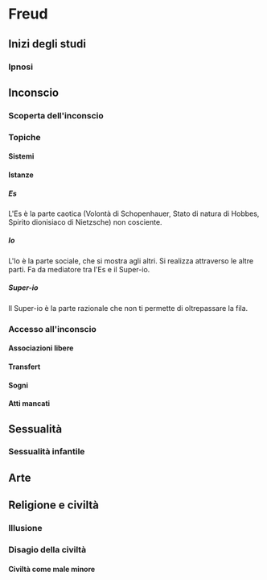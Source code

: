 # Freud

## Inizi degli studi

### Ipnosi

## Inconscio

### Scoperta dell'inconscio

### Topiche

#### Sistemi

#### Istanze

##### Es

L'Es è la parte caotica (Volontà di Schopenhauer, Stato di natura di Hobbes, Spirito dionisiaco di Nietzsche) non cosciente.

##### Io

L'Io è la parte sociale, che si mostra agli altri. Si realizza attraverso le altre parti. Fa da mediatore tra l'Es e il Super-io.

##### Super-io

Il Super-io è la parte razionale che non ti permette di oltrepassare la fila.

### Accesso all'inconscio

#### Associazioni libere

#### Transfert

#### Sogni

#### Atti mancati

## Sessualità

### Sessualità infantile

## Arte

## Religione e civiltà

### Illusione

### Disagio della civiltà

#### Civiltà come male minore